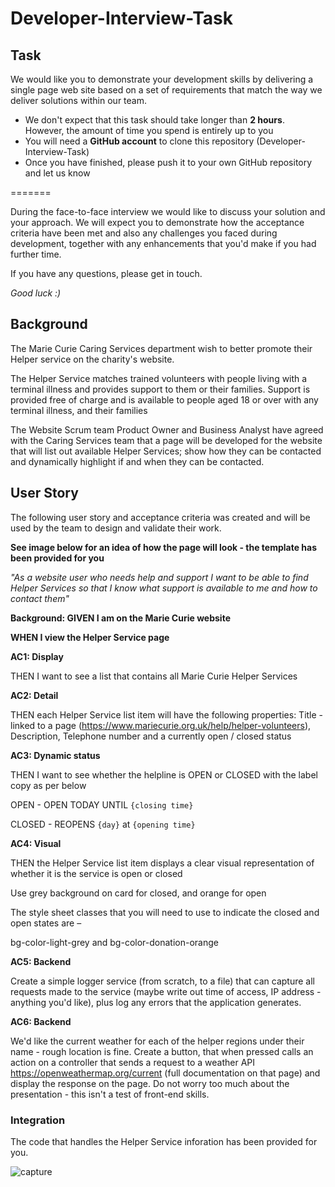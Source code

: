 # Developer-Interview-Task


## Task
We would like you to demonstrate your development skills by delivering a single page web site based on a set of requirements that match the way we deliver solutions within our team.

* We don't expect that this task should take longer than **2 hours**.  However, the amount of time you spend is entirely up to you
* You will need a **GitHub account** to clone this repository (Developer-Interview-Task)
* Once you have finished, please push it to your own GitHub repository and let us know

=======

During the face-to-face interview we would like to discuss your solution and your approach. We will expect you to demonstrate how the acceptance criteria have been met and also any challenges you faced during development, together with any enhancements that you'd make if you had further time.

If you have any questions, please get in touch.

*Good luck :)*

## Background
The Marie Curie Caring Services department wish to better promote their Helper service on the charity's website.

The Helper Service matches trained volunteers with people living with a terminal illness and provides support to them or their families. Support is provided free of charge and is available to people aged 18 or over with any terminal illness, and their families

The Website Scrum team Product Owner and Business Analyst have agreed with the Caring Services team that a page will be developed for the website that will list out available Helper Services; show how they can be contacted and dynamically highlight if and when they can be contacted.

## User Story
The following user story and acceptance criteria was created and will be used by the team to design and validate their work.

**See image below for an idea of how the page will look - the template has been provided for you**

*"As a website user who needs help and support
I want to be able to find Helper Services
so that I know what support is available to me and how to contact them"*

**Background: GIVEN I am on the Marie Curie website**
 
**WHEN I view the Helper Service page**

**AC1: Display**

THEN I want to see a list that contains all Marie Curie Helper Services

**AC2: Detail**

THEN each Helper Service list item will have the following properties: Title - linked to a page (https://www.mariecurie.org.uk/help/helper-volunteers), Description, Telephone number and a currently open / closed status

**AC3: Dynamic status**

THEN I want to see whether the helpline is OPEN or CLOSED with the label copy as per below

OPEN - OPEN TODAY UNTIL `{closing time}`

CLOSED - REOPENS `{day}` at `{opening time}`

**AC4: Visual** 

THEN the Helper Service list item displays a clear visual representation of whether it is the service is open or closed

Use grey background on card for closed, and orange for open

The style sheet classes that you will need to use to indicate the closed and open states are –

bg-color-light-grey and
bg-color-donation-orange

**AC5: Backend**

Create a simple logger service (from scratch, to a file) that can capture all requests made to the service (maybe write out time of access, IP address - anything you'd like), plus log any errors that the application generates.

**AC6: Backend**

We'd like the current weather for each of the helper regions under their name - rough location is fine.  Create a button, that when pressed calls an action on a controller that sends a request to a weather API https://openweathermap.org/current (full documentation on that page) and display the response on the page.  Do not worry too much about the presentation - this isn't a test of front-end skills.  

### Integration
The code that handles the Helper Service inforation has been provided for you.

![capture](https://user-images.githubusercontent.com/42374797/51045249-11033000-15bb-11e9-8b4f-4ba251becf1a.PNG)

       
